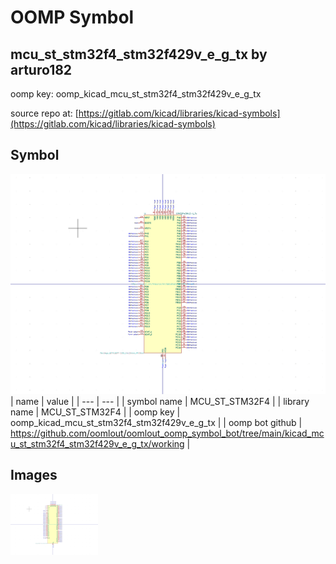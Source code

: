 # OOMP Symbol  
## mcu_st_stm32f4_stm32f429v_e_g_tx  by arturo182  
  
oomp key: oomp_kicad_mcu_st_stm32f4_stm32f429v_e_g_tx  
  
source repo at: [https://gitlab.com/kicad/libraries/kicad-symbols](https://gitlab.com/kicad/libraries/kicad-symbols)  
## Symbol  
  
[![working.png](working_600.png)](working.png)  
| name | value | 
| --- | --- | 
| symbol name | MCU_ST_STM32F4 | 
| library name | MCU_ST_STM32F4 | 
| oomp key | oomp_kicad_mcu_st_stm32f4_stm32f429v_e_g_tx | 
| oomp bot github | https://github.com/oomlout/oomlout_oomp_symbol_bot/tree/main/kicad_mcu_st_stm32f4_stm32f429v_e_g_tx/working | 
## Images  
  
[![working.png](working_140.png)](working.png)  
